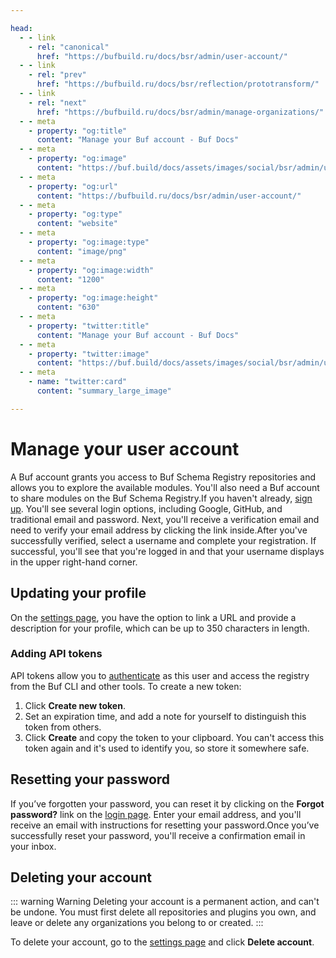 ```yaml
---

head:
  - - link
    - rel: "canonical"
      href: "https://bufbuild.ru/docs/bsr/admin/user-account/"
  - - link
    - rel: "prev"
      href: "https://bufbuild.ru/docs/bsr/reflection/prototransform/"
  - - link
    - rel: "next"
      href: "https://bufbuild.ru/docs/bsr/admin/manage-organizations/"
  - - meta
    - property: "og:title"
      content: "Manage your Buf account - Buf Docs"
  - - meta
    - property: "og:image"
      content: "https://buf.build/docs/assets/images/social/bsr/admin/user-account.png"
  - - meta
    - property: "og:url"
      content: "https://bufbuild.ru/docs/bsr/admin/user-account/"
  - - meta
    - property: "og:type"
      content: "website"
  - - meta
    - property: "og:image:type"
      content: "image/png"
  - - meta
    - property: "og:image:width"
      content: "1200"
  - - meta
    - property: "og:image:height"
      content: "630"
  - - meta
    - property: "twitter:title"
      content: "Manage your Buf account - Buf Docs"
  - - meta
    - property: "twitter:image"
      content: "https://buf.build/docs/assets/images/social/bsr/admin/user-account.png"
  - - meta
    - name: "twitter:card"
      content: "summary_large_image"

---
```


# Manage your user account

A Buf account grants you access to Buf Schema Registry repositories and allows you to explore the available modules. You'll also need a Buf account to share modules on the Buf Schema Registry.If you haven't already, [sign up](https://buf.build/signup). You'll see several login options, including Google, GitHub, and traditional email and password. Next, you'll receive a verification email and need to verify your email address by clicking the link inside.After you've successfully verified, select a username and complete your registration. If successful, you'll see that you're logged in and that your username displays in the upper right-hand corner.

## Updating your profile

On the [settings page](https://buf.build/settings/user), you have the option to link a URL and provide a description for your profile, which can be up to 350 characters in length.

### Adding API tokens

API tokens allow you to [authenticate](../../authentication/) as this user and access the registry from the Buf CLI and other tools. To create a new token:

1.  Click **Create new token**.
2.  Set an expiration time, and add a note for yourself to distinguish this token from others.
3.  Click **Create** and copy the token to your clipboard. You can't access this token again and it's used to identify you, so store it somewhere safe.

## Resetting your password

If you’ve forgotten your password, you can reset it by clicking on the **Forgot password?** link on the [login page](https://buf.build/login). Enter your email address, and you'll receive an email with instructions for resetting your password.Once you’ve successfully reset your password, you'll receive a confirmation email in your inbox.

## Deleting your account

::: warning Warning
Deleting your account is a permanent action, and can't be undone. You must first delete all repositories and plugins you own, and leave or delete any organizations you belong to or created.
:::

To delete your account, go to the [settings page](https://buf.build/settings/user) and click **Delete account**.
